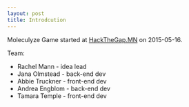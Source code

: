 ```yaml
---
layout: post
title: Introdcution
---
```

Moleculyze Game started at [HackTheGap.MN](https://hackthegap.mn) on
2015-05-16.

Team:

* Rachel Mann - idea lead
* Jana Olmstead - back-end dev
* Abbie Truckner - front-end dev
* Andrea Engblom - back-end dev
* Tamara Temple - front-end dev
